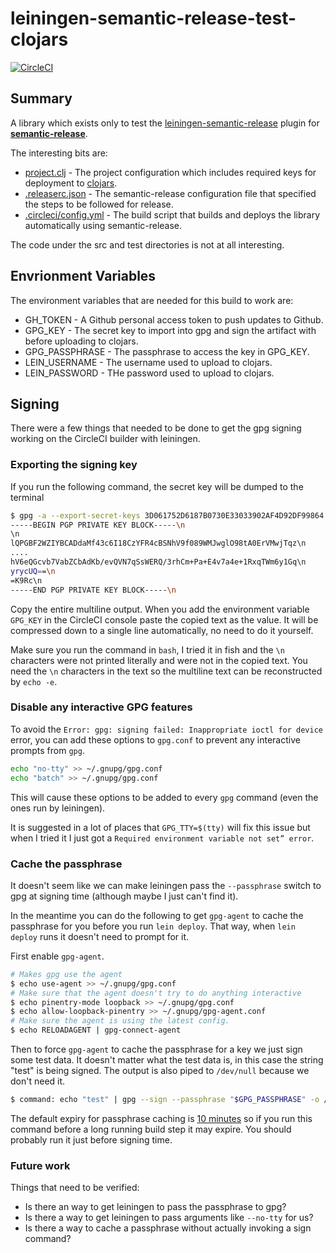 # leiningen-semantic-release-test-clojars

[![CircleCI](https://circleci.com/gh/NoxHarmonium/leiningen-semantic-release-test-clojars.svg?style=svg)](https://circleci.com/gh/NoxHarmonium/leiningen-semantic-release-test-clojars)

## Summary

A library which exists only to test the [leiningen-semantic-release](https://github.com/NoxHarmonium/leiningen-semantic-release) plugin
for **[semantic-release](https://github.com/semantic-release/semantic-release)**.

The interesting bits are:

- [project.clj](./project.clj) - The project configuration which includes required keys for deployment to [clojars](https://clojars.org/leiningen-semantic-release-test-clojars).
- [.releaserc.json](./.releaserc.json) - The semantic-release configuration file that specified the steps to be followed for release.
- [.circleci/config.yml](./.circleci/config.yml) - The build script that builds and deploys the library automatically using semantic-release.

The code under the src and test directories is not at all interesting.

## Envrionment Variables

The environment variables that are needed for this build to work are:

- GH_TOKEN - A Github personal access token to push updates to Github.
- GPG_KEY - The secret key to import into gpg and sign the artifact with before uploading to clojars.
- GPG_PASSPHRASE - The passphrase to access the key in GPG_KEY.
- LEIN_USERNAME - The username used to upload to clojars.
- LEIN_PASSWORD	- THe password used to upload to clojars.

## Signing

There were a few things that needed to be done to get the gpg signing working on the CircleCI builder with leiningen.

### Exporting the signing key

If you run the following command, the secret key will be dumped to the terminal

```bash
$ gpg -a --export-secret-keys 3D061752D6187B0730E33033902AF4D92DF99864 | cat -e | sed 's/\$/\\n/g'
-----BEGIN PGP PRIVATE KEY BLOCK-----\n
\n
lQPGBF2WZIYBCADdaMf43c6I18CzYFR4cBSNhV9f089WMJwglO98tA0ErVMwjTqz\n
....
hV6eQGcvb7VabZCbAdKb/evQVN7qSsWERQ/3rhCm+Pa+E4v7a4e+1RxqTWm6y1Gq\n
yrycUQ==\n
=K9Rc\n
-----END PGP PRIVATE KEY BLOCK-----\n
```

Copy the entire multiline output.
When you add the environment variable `GPG_KEY` in the CircleCI console
paste the copied text as the value. It will be compressed down to a single
line automatically, no need to do it yourself.

Make sure you run the command in `bash`, I tried it in fish and the `\n`
characters were not printed literally and were not in the copied text.
You need the `\n` characters in the text so the multiline text can be
reconstructed by `echo -e`.

### Disable any interactive GPG features

To avoid the `Error: gpg: signing failed: Inappropriate ioctl for device` error,
you can add these options to `gpg.conf` to prevent any interactive prompts from `gpg`.

```bash
echo "no-tty" >> ~/.gnupg/gpg.conf
echo "batch" >> ~/.gnupg/gpg.conf
```

This will cause these options to be added to every `gpg` command (even the ones run by leiningen).

It is suggested in a lot of places that `GPG_TTY=$(tty)` will fix this issue
but when I tried it I just got a `Required environment variable not set” error`.

### Cache the passphrase

It doesn't seem like we can make leiningen pass the `--passphrase` switch
to gpg at signing time (although maybe I just can't find it).

In the meantime you can do the following to get `gpg-agent` to cache
the passphrase for you before you run `lein deploy`.
That way, when `lein deploy` runs it doesn't need to prompt for it.

First enable `gpg-agent`.

```bash
# Makes gpg use the agent
$ echo use-agent >> ~/.gnupg/gpg.conf
# Make sure that the agent doesn't try to do anything interactive
$ echo pinentry-mode loopback >> ~/.gnupg/gpg.conf
$ echo allow-loopback-pinentry >> ~/.gnupg/gpg-agent.conf
# Make sure the agent is using the latest config.
$ echo RELOADAGENT | gpg-connect-agent
```

Then to force `gpg-agent` to cache the passphrase for a key
we just sign some test data.
It doesn't matter what the test data is, in this case the string "test"
is being signed.
The output is also piped to `/dev/null` because we don't need it.

```bash
$ command: echo "test" | gpg --sign --passphrase "$GPG_PASSPHRASE" -o /dev/null
```

The default expiry for passphrase caching is [10 minutes](https://superuser.com/a/624488/159598)
so if you run this command before a long running build step
it may expire. You should probably run it just before signing time.

### Future work

Things that need to be verified:

- Is there an way to get leiningen to pass the passphrase to gpg?
- Is there a way to get leiningen to pass arguments like `--no-tty` for us?
- Is there a way to cache a passphrase without actually invoking a sign command?